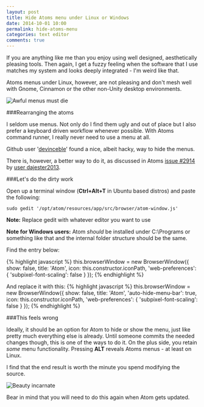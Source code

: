 ```yaml
---
layout: post
title: Hide Atoms menu under Linux or Windows
date: 2014-10-01 10:00
permalink: hide-atoms-menu
categories: text editor
comments: true
---
```


If you are anything like me than you enjoy using well designed, aesthetically pleasing tools. Then again, I get a fuzzy feeling when the software that I use matches my system and looks deeply integrated - I'm weird like that.

Atoms menus under Linux, however, are not pleasing and don't mesh well with Gnome, Cinnamon or the other non-Unity desktop environments.

![Awful menus must die]({{site.baseurl}}/assets/atom/with_menu.png)


###Rearranging the atoms

I seldom use menus. Not only do I find them ugly and out of place but I also prefer a keyboard driven workflow whenever possible. With Atoms command runner, I really never need to use a menu at all.


Github user '[devinceble](https://gist.github.com/devinceble/a0f3598cecf30cc6ab21)' found a nice, albeit hacky, way to hide the menus.

There is, however, a better way to do it, as discussed in Atoms [issue #2914](https://github.com/atom/atom/issues/2914) by [user dajester2013](https://github.com/atom/atom/issues/2914#issuecomment-56667810).

###Let's do the dirty work

Open up a terminal window (**Ctrl+Alt+T** in Ubuntu based distros) and paste the following:

    sudo gedit '/opt/atom/resources/app/src/browser/atom-window.js'

**Note:** Replace gedit with whatever editor you want to use

**Note for Windows users:** Atom *should* be installed under C:\Programs or something like that and the internal folder structure should be the same.

Find the entry below:

{% highlight javascript %}
this.browserWindow = new BrowserWindow({
    show: false,
    title: 'Atom',
    icon: this.constructor.iconPath,
    'web-preferences': {
      'subpixel-font-scaling': false
    }
  });
{% endhighlight %}

And replace it with this:
{% highlight javascript %}
this.browserWindow = new BrowserWindow({
        show: false,
        title: 'Atom',
        'auto-hide-menu-bar': true,
        icon: this.constructor.iconPath,
        'web-preferences': {
          'subpixel-font-scaling': false
        }
      });
{% endhighlight %}

###This feels wrong

Ideally, it should be an option for Atom to hide or show the menu, just like pretty much everything else is already. Until someone commits the needed changes though, this is one of the ways to do it. On the plus side, you retain *some* menu functionality. Pressing **ALT** reveals Atoms menus - at least on Linux.

I find that the end result is worth the minute you spend modifying the source.

![Beauty incarnate]({{site.baseurl}}/assets/atom/without_menu.png)

Bear in mind that you will need to do this again when Atom gets updated.
